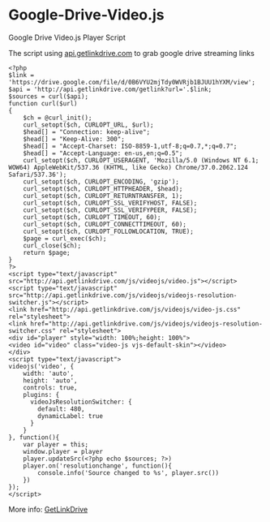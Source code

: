 # Google-Drive-Video.js
Google Drive Video.js Player Script

The script using [api.getlinkdrive.com](http://api.getlinkdrive.com) to grab google drive streaming links

	<?php
	$link = 'https://drive.google.com/file/d/0B6VYU2mjTdy0WVRjb1BJUU1hYXM/view';
	$api = 'http://api.getlinkdrive.com/getlink?url='.$link;
	$sources = curl($api);
	function curl($url)
	{
		$ch = @curl_init();
		curl_setopt($ch, CURLOPT_URL, $url);
		$head[] = "Connection: keep-alive";
		$head[] = "Keep-Alive: 300";
		$head[] = "Accept-Charset: ISO-8859-1,utf-8;q=0.7,*;q=0.7";
		$head[] = "Accept-Language: en-us,en;q=0.5";
		curl_setopt($ch, CURLOPT_USERAGENT, 'Mozilla/5.0 (Windows NT 6.1; WOW64) AppleWebKit/537.36 (KHTML, like Gecko) Chrome/37.0.2062.124 Safari/537.36');
		curl_setopt($ch, CURLOPT_ENCODING, 'gzip');
		curl_setopt($ch, CURLOPT_HTTPHEADER, $head);
		curl_setopt($ch, CURLOPT_RETURNTRANSFER, 1);
		curl_setopt($ch, CURLOPT_SSL_VERIFYHOST, FALSE);
		curl_setopt($ch, CURLOPT_SSL_VERIFYPEER, FALSE);
		curl_setopt($ch, CURLOPT_TIMEOUT, 60);
		curl_setopt($ch, CURLOPT_CONNECTTIMEOUT, 60);
		curl_setopt($ch, CURLOPT_FOLLOWLOCATION, TRUE);
		$page = curl_exec($ch);
		curl_close($ch);
		return $page;
	}
	?>
	<script type="text/javascript" src="http://api.getlinkdrive.com/js/videojs/video.js"></script>
	<script type="text/javascript" src="http://api.getlinkdrive.com/js/videojs/videojs-resolution-switcher.js"></script>
	<link href="http://api.getlinkdrive.com/js/videojs/video-js.css" rel="stylesheet">
	<link href="http://api.getlinkdrive.com/js/videojs/videojs-resolution-switcher.css" rel="stylesheet">
	<div id="player" style="width: 100%;height: 100%">
	<video id="video" class="video-js vjs-default-skin"></video>
	</div>
	<script type="text/javascript">
	videojs('video', {
	    width: 'auto',
	    height: 'auto',
	    controls: true,
	    plugins: {
	      videoJsResolutionSwitcher: {
	        default: 480,
	        dynamicLabel: true
	      }
	    }
	}, function(){
	    var player = this;
	    window.player = player
	    player.updateSrc(<?php echo $sources; ?>)
	    player.on('resolutionchange', function(){
	      	console.info('Source changed to %s', player.src())
	    })
	});
	</script>

More info: [GetLinkDrive](http://getlinkdrive.com/)

